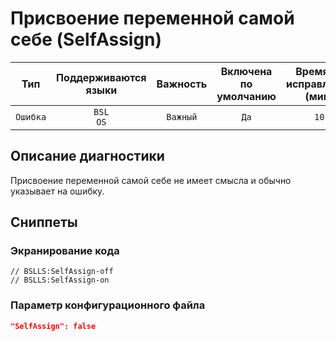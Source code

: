 # Присвоение переменной самой себе (SelfAssign)

|   Тип    |    Поддерживаются<br>языки    | Важность |    Включена<br>по умолчанию    |    Время на<br>исправление (мин)    |     Теги     |
|:--------:|:-----------------------------:|:--------:|:------------------------------:|:-----------------------------------:|:------------:|
| `Ошибка` |         `BSL`<br>`OS`         | `Важный` |              `Да`              |                `10`                 | `suspicious` |

<!-- Блоки выше заполняются автоматически, не трогать -->
## Описание диагностики

Присвоение переменной самой себе не имеет смысла и обычно указывает на ошибку.

## Сниппеты

<!-- Блоки ниже заполняются автоматически, не трогать -->
### Экранирование кода

```bsl
// BSLLS:SelfAssign-off
// BSLLS:SelfAssign-on
```

### Параметр конфигурационного файла

```json
"SelfAssign": false
```
